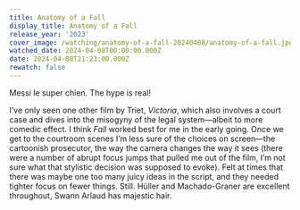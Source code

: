 ```yaml
---
title: Anatomy of a Fall
display_title: Anatomy of a Fall
release_year: '2023'
cover_image: /watching/anatomy-of-a-fall-20240408/anatomy-of-a-fall.jpg
watched_date: 2024-04-08T00:00:00.000Z
date: 2024-04-08T21:23:00.000Z
rewatch: false
---
```

Messi le super chien. The hype is real!

I’ve only seen one other film by Triet, _Victoria_, which also involves a court case and dives into the misogyny of the legal system—albeit to more comedic effect. I think _Fall_ worked best for me in the early going. Once we get to the courtroom scenes I’m less sure of the choices on screen—the cartoonish prosecutor, the way the camera changes the way it sees (there were a number of abrupt focus jumps that pulled me out of the film, I’m not sure what that stylistic decision was supposed to evoke). Felt at times that there was maybe one too many juicy ideas in the script, and they needed tighter focus on fewer things. Still. Hüller and Machado-Graner are excellent throughout, Swann Arlaud has majestic hair.
